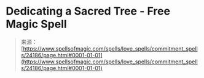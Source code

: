 <!--yml
category: 未分类
date: 2024-06-12 19:09:57
-->

# Dedicating a Sacred Tree - Free Magic Spell

> 来源：[https://www.spellsofmagic.com/spells/love_spells/commitment_spells/24186/page.html#0001-01-01](https://www.spellsofmagic.com/spells/love_spells/commitment_spells/24186/page.html#0001-01-01)
